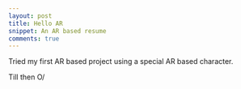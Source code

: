 ```yaml
---
layout: post
title: Hello AR 
snippet: An AR based resume
comments: true
---
```


Tried my first AR based project using a special AR based character.

Till then O/

